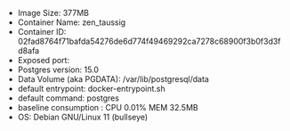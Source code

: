 
- Image Size: 377MB 
- Container Name: zen_taussig
- Container ID: 02fad8764f71bafda54276de6d774f49469292ca7278c68900f3b0f3d3fd8afa
- Exposed port: 
- Postgres version: 15.0
- Data Volume (aka PGDATA): /var/lib/postgresql/data
- default entrypoint: docker-entrypoint.sh
- default command: postgres
- baseline consumption : CPU 0.01% MEM 32.5MB  
- OS: Debian GNU/Linux 11 (bullseye)
